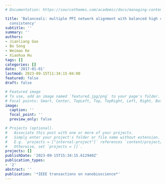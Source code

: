 ```yaml
---
# Documentation: https://sourcethemes.com/academic/docs/managing-content/

title: 'Balanceali: multiple PPI network alignment with balanced high coverage and
  consistency'
subtitle: ''
summary: ''
authors:
- Jianliang Gao
- Bo Song
- Weimao Ke
- Xiaohua Hu
tags: []
categories: []
date: '2017-01-01'
lastmod: 2023-09-15T11:34:15-04:00
featured: false
draft: false

# Featured image
# To use, add an image named `featured.jpg/png` to your page's folder.
# Focal points: Smart, Center, TopLeft, Top, TopRight, Left, Right, BottomLeft, Bottom, BottomRight.
image:
  caption: ''
  focal_point: ''
  preview_only: false

# Projects (optional).
#   Associate this post with one or more of your projects.
#   Simply enter your project's folder or file name without extension.
#   E.g. `projects = ["internal-project"]` references `content/project/deep-learning/index.md`.
#   Otherwise, set `projects = []`.
projects: []
publishDate: '2023-09-15T15:34:15.612940Z'
publication_types:
- '2'
abstract: ''
publication: '*IEEE transactions on nanobioscience*'
---
```

